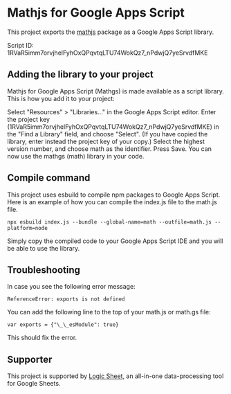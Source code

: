 # Mathjs for Google Apps Script

This project exports the [mathjs](https://github.com/josdejong/mathjs) package as a Google Apps Script library.

Script ID: 1RVaR5imm7orvjhelFyhOxQPqvtqLTU74WokQz7_nPdwjQ7yeSrvdfMKE

## Adding the library to your project

Mathjs for Google Apps Script (Mathgs) is made available as a script library. This is how you add it to your project:

Select "Resources" > "Libraries..." in the Google Apps Script editor. Enter the project key (1RVaR5imm7orvjhelFyhOxQPqvtqLTU74WokQz7_nPdwjQ7yeSrvdfMKE) in the "Find a Library" field, and choose "Select". (If you have copied the library, enter instead the project key of your copy.) Select the highest version number, and choose math as the identifier. Press Save. You can now use the mathgs (math) library in your code.

## Compile command

This project uses esbuild to compile npm packages to Google Apps Script. Here is an example of how you can compile the index.js file to the math.js file.

    npx esbuild index.js --bundle --global-name=math --outfile=math.js --platform=node

Simply copy the compiled code to your Google Apps Script IDE and you will be able to use the library.

## Troubleshooting

In case you see the following error message:

    ReferenceError: exports is not defined

You can add the following line to the top of your math.js or math.gs file:

    var exports = {"\_\_esModule": true}

This should fix the error.

## Supporter

This project is supported by [Logic Sheet](https://logicsheet.co/), an all-in-one data-processing tool for Google Sheets.
